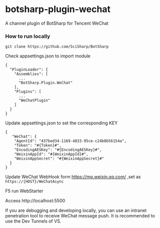 # botsharp-plugin-wechat

A channel plugin of BotSharp for Tencent WeChat

### How to run locally
```
git clone https://github.com/SciSharp/BotSharp
```

Check appsettings.json to import module
```
{
  "PluginLoader": {
    "Assemblies": [
      ...
      "BotSharp.Plugin.WeChat"
    ],
    "Plugins": [
      ...
      "WeChatPlugin"
    ]
  }
}
```

Update appsettings.json to set the corresponding KEY
```
{
   "WeChat": {
    "AgentId": "437bed34-1169-4833-95ce-c24b8b56154a",
    "Token": "#{Token}#",
    "EncodingAESKey": "#{EncodingAESKey}#",
    "WeixinAppId": "#{WeixinAppId}#",
    "WeixinAppSecret": "#{WeixinAppSecret}#"
  }
}
```

Update WeChat WebHook form https://mp.weixin.qq.com/ ,set as `https://{HOST}/WeChatAsync`

F5 run WebStarter

Access http://localhost:5500

If you are debugging and developing locally, you can use an intranet penetration tool to receive WeChat message push. It is recommended to use the Dev Tunnels of VS.
